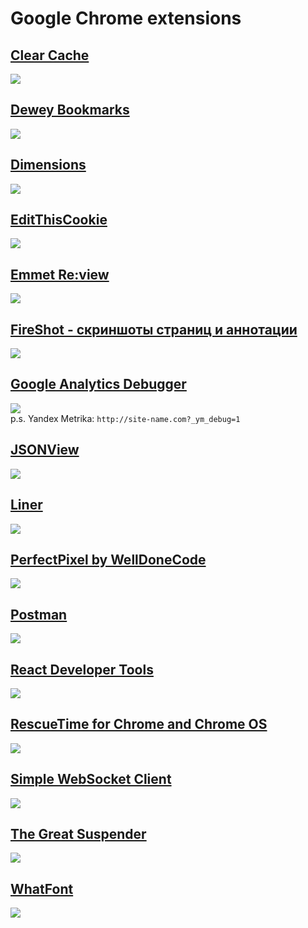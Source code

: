 # Google Chrome extensions
## <a target="_blank" href="https://chrome.google.com/webstore/detail/clear-cache/cppjkneekbjaeellbfkmgnhonkkjfpdn">Clear Cache</a><br>
<img src="https://lh3.googleusercontent.com/_rjlM_Wxz-9p1KkAr3DxWL9B7DM9ORLS62X2QVDTPt3QH9bCRzkJ4juYLXF4JEOtpNWdWiOmHg=w640-h400-e365"><br>

## <a target="_blank" href="https://chrome.google.com/webstore/detail/dewey-bookmarks/aahpfefkmihhdabllidnlipghcjgpkdm">Dewey Bookmarks</a><br>
<img src="https://lh3.googleusercontent.com/rUrgO3-97rM6ay3NpdMno9g0h6N9h8uTnnhLvRHF0RkYqoKO0fSOiX6mQfPQqKqwbUGS5iLQ=w640-h400-e365"><br>

## <a target="_blank" href="https://chrome.google.com/webstore/detail/dimensions/baocaagndhipibgklemoalmkljaimfdj">Dimensions</a><br>
<img src="https://lh3.googleusercontent.com/ceJflFysqTQjWuY0pnO7ab6OiBf-7uJdCJ_9EOL14pHIT7pECE-yi5fL9PUgNuQMNk3kAnhKNw=w640-h400-e365"><br>

## <a target="_blank" href="https://chrome.google.com/webstore/detail/editthiscookie/fngmhnnpilhplaeedifhccceomclgfbg">EditThisCookie</a><br>
<img src="https://lh3.googleusercontent.com/VVIOsZDmtHiIQ917UW--ZB06NFhYIt-z3Q5IQtg4wAkja2xpvFjJdfGqJxto78pEL1KUELhB=w640-h400-e365"><br>

## <a target="_blank" href="https://chrome.google.com/webstore/detail/emmet-review/epejoicbhllgiimigokgjdoijnpaphdp">Emmet Re:view</a><br>
<img src="https://lh3.googleusercontent.com/GKsVuxN37ALG5Xw3kDsECDywGh2kwjLYjE_Pkl2PDq564giblgvGZ7l8viLgw4NUzF403ZUOzQw=w640-h400-e365"><br>

## <a target="_blank" href="https://chrome.google.com/webstore/detail/take-webpage-screenshots/mcbpblocgmgfnpjjppndjkmgjaogfceg">FireShot - скриншоты страниц и аннотации</a><br>
<img src="https://lh3.googleusercontent.com/Wbq_HGWq8vKaDvboaQCKTVE1yfdl0f4pUEQ9cgMFdo80XvIG3uKAzlM8K-dQnkgrSfc3mR7m=w640-h400-e365"><br>

## <a target="_blank" href="https://chrome.google.com/webstore/detail/google-analytics-debugger/jnkmfdileelhofjcijamephohjechhna">Google Analytics Debugger</a><br>
<img src="https://lh3.googleusercontent.com/txT3ZUEahUZOmFU3AFAxOFC5GA2OtWcI95qNgdBay2uAPVMxgGOJNTSGjLHM0ncP3O5DjkzB5Ew=w640-h400-e365"><br>
p.s. Yandex Metrika: `http://site-name.com?_ym_debug=1`

## <a target="_blank" href="https://chrome.google.com/webstore/detail/jsonview/chklaanhfefbnpoihckbnefhakgolnmc">JSONView</a><br>
<img src="https://lh3.googleusercontent.com/pnjK_SSE5ZRVXmS3gWpKuJtqyKQRU2DjodecE_Pm4oZX_2IT2b4Db3hP5GgO7vticFOnLyqpyQ=w640-h400-e365"><br>

## <a target="_blank" href="https://chrome.google.com/webstore/detail/liner/amciopbgphikbcmaffbmmibnbpiokfic">Liner</a><br>
<img src="https://lh3.googleusercontent.com/U90i3gQGhup1ZS5ysJRqbUQaR2HTcxVMIX7lH2xVrPRmeIwb95czxJ0aMPhvG7b-WZBeGZfa=w640-h400-e365"><br>

## <a target="_blank" href="https://chrome.google.com/webstore/detail/perfectpixel-by-welldonec/dkaagdgjmgdmbnecmcefdhjekcoceebi">PerfectPixel by WellDoneCode</a><br>
<img src="https://lh3.googleusercontent.com/BEyiQtHAPVUAKRw8EPnir6fDwegM6FppJjRKVFg8V3IxooWpxH-RLi_O-WBxQgapb79wDJen4w=w640-h400-e365"><br>

## <a target="_blank" href="https://chrome.google.com/webstore/detail/postman/fhbjgbiflinjbdggehcddcbncdddomop">Postman</a><br>
<img src="https://lh3.googleusercontent.com/he6FhqnwdRBJAaULacb1d2i3gakZk1aEB6Yh7--TibEiIsd4iT3-lsm0_5i-z9YGCx4Cvw5vY7M=w640-h400-e365"><br>

## <a target="_blank" href="https://chrome.google.com/webstore/detail/react-developer-tools/fmkadmapgofadopljbjfkapdkoienihi">React Developer Tools</a><br>
<img src="https://lh3.googleusercontent.com/GjX6Q3_FVJfc0DqE2wiPKkgOfth6otzV-D7GV-wB6sH5_t1oodMaHOBLsYOLeydb85bKWu6X=w640-h400-e365"><br>

## <a target="_blank" href="https://chrome.google.com/webstore/detail/rescuetime-for-chrome-and/bdakmnplckeopfghnlpocafcepegjeap">RescueTime for Chrome and Chrome OS</a><br>
<img src="https://lh3.googleusercontent.com/HiaHxpkmlDn1T4D7sh9REe83jJn9bDxpBBetQ8SYGsDfaQlzBpOoJF0XWHSbqnlHX6OXrPestQ=w640-h400-e365"><br>

## <a target="_blank" href="https://chrome.google.com/webstore/detail/simple-websocket-client/pfdhoblngboilpfeibdedpjgfnlcodoo">Simple WebSocket Client</a><br>
<img src="https://lh3.googleusercontent.com/bEHoKg3ijfjaE8-RWTONDBZolc3tP2mLbyWanolCfLmpTHUyYPMSD5I4hKBfi81D2hVpVH_BfQ=w640-h400-e365"><br>

## <a target="_blank" href="https://chrome.google.com/webstore/detail/the-great-suspender/klbibkeccnjlkjkiokjodocebajanakg">The Great Suspender</a><br>
<img src="https://lh3.googleusercontent.com/gFOtoB_ZoFuh3n6364ssa53cJEVXbPIULyp8uFosQJzla6VqTtF2sNJwDdBN9QW0F5eCz2Qg=w640-h400-e365"><br>

## <a target="_blank" href="https://chrome.google.com/webstore/detail/whatfont/jabopobgcpjmedljpbcaablpmlmfcogm">WhatFont</a><br>
<img src="https://lh3.googleusercontent.com/7aorAms5qRbG_LVLWyW5PAuZiSHoSYA2Ce1VQrh35HxZOn9CAgfgsig_vS06P50ULN_9iohb=w640-h400-e365"><br>
